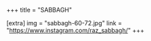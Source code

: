 +++
title = "SABBAGH"

[extra]
img = "sabbagh-60-72.jpg"
link = "https://www.instagram.com/raz_sabbagh/"
+++